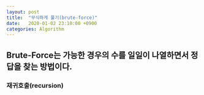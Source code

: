 ```yaml
---
layout: post
title:  "무식하게 풀기(brute-force)"
date:   2020-01-02 23:10:00 +0900
categories: Algorithm
---
```


## Brute-Force는 가능한 경우의 수를 일일이 나열하면서 정답을 찾는 방법이다. 

### 재귀호출(recursion)
